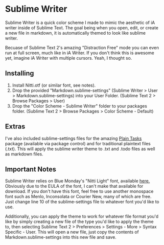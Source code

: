 

# Sublime Writer #
Sublime Writer is a quick color scheme I made to mimic the aesthetic of iA writer inside of Sublime Text. The goal being when you open, edit, or create a new file in markdown, it is automatically themed to look like sublime writer. 

Becuase of Sublime Text 2's amazing "Distraction Free" mode you can even run at full screen, much like in iA Writer. If you don't think this is awesome yet, imagine iA Writer with multiple cursors. Yeah, I thought so.

## Installing ##
1. Install Nitti.otf (or similar font, see notes). 
2. Drop the provided "Markdown.sublime-settings" (Sublime Writer > User > Markdown.sublime-settings) into your User Folder. (Sublime Text 2 > Browse Packages > User)
3. Drop the "Color Scheme - Sublime Writer" folder to your packages folder. (Sublime Text 2 > Browse Packages > Color Scheme - Default)

## Extras ##
I've also included sublime-settings files for the amazing [Plain Tasks](https://github.com/aziz/PlainTasks "Plain Tasks") package (available via package control) and for traditional plaintext files (.txt). This will apply the sublime writer theme to .txt and .todo files as well as markdown files.

## Important Notes ##
Sublime Writer relies on Blue Monday's "Nitti Light" font, available [here.](http://www.boldmonday.com/en/nitti_overview "Blue Monday - Nitti Light") Obviously due to the EULA of the font, I can't make that available for download. If you don't have this font, feel free to use another monospace font such as Menlo, Inconsolata or Courier New, many of which are free. Just change line 10 of the sublime-settings file to whatever font you'd like to use. 

Additionally, you can apply the theme to work for whatever file format you'd like by simply creating a new file of the type you'd like to apply the theme to, then selecting Sublime Text 2 > Preferences > Settings - More > Syntax Specific - User. This will open a new file, just copy the contents of Markdown.sublime-settings into this new file and save.
